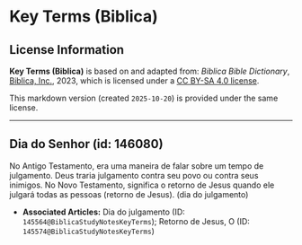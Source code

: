 # Key Terms (Biblica)

## License Information

**Key Terms (Biblica)** is based on and adapted from: _Biblica Bible Dictionary_, [Biblica, Inc.](https://www.biblica.com/), 2023, which is licensed under a [CC BY-SA 4.0 license](https://creativecommons.org/licenses/by-sa/4.0/legalcode.en).

This markdown version (created `2025-10-20`) is provided under the same license.



--------------------------------

## Dia do Senhor (id: 146080)

No Antigo Testamento, era uma maneira de falar sobre um tempo de julgamento. Deus traria julgamento contra seu povo ou contra seus inimigos. No Novo Testamento, significa o retorno de Jesus quando ele julgará todas as pessoas (retorno de Jesus). (dia do julgamento)

* **Associated Articles:** Dia do julgamento (ID: `145564@BiblicaStudyNotesKeyTerms`); Retorno de Jesus, O (ID: `145574@BiblicaStudyNotesKeyTerms`)

